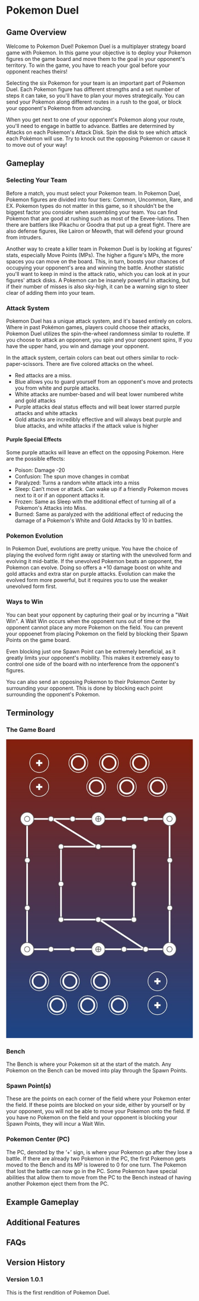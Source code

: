 # Pokemon Duel

## Game Overview
Welcome to Pokemon Duel! Pokemon Duel is a multiplayer strategy board game with Pokemon. In this game your objective is to deploy your Pokemon figures on the game board and move them to the goal in your opponent's territory. To win the game, you have to reach your goal before your opponent reaches theirs!

Selecting the six Pokemon for your team is an important part of Pokemon Duel. Each Pokemon figure has different strengths and a set number of steps it can take, so you'll have to plan your moves strategically. You can send your Pokemon along different routes in a rush to the goal, or block your opponent's Pokemon from advancing.

When you get next to one of your opponent's Pokemon along your route, you'll need to engage in battle to advance. Battles are determined by Attacks on each Pokemon's Attack Disk. Spin the disk to see which attack each Pokémon will use. Try to knock out the opposing Pokemon or cause it to move out of your way!

## Gameplay

### Selecting Your Team
Before a match, you must select your Pokemon team. In Pokemon Duel, Pokemon figures are divided into four tiers: Common, Uncommon, Rare, and EX. Pokemon types do not matter in this game, so it shouldn't be the biggest factor you consider when assembling your team. You can find Pokemon that are good at rushing such as most of the Eevee-lutions. Then there are battlers like Pikachu or Goodra that put up a great fight. There are also defense figures, like Lairon or Meowth, that will defend your ground from intruders.

Another way to create a killer team in Pokemon Duel is by looking at figures' stats, especially Move Points (MPs). The higher a figure's MPs, the more spaces you can move on the board. This, in turn, boosts your chances of occupying your opponent's area and winning the battle. Another statistic you'll want to keep in mind is the attack ratio, which you can look at in your figures' attack disks. A Pokemon can be insanely powerful in attacking, but if their number of misses is also sky-high, it can be a warning sign to steer clear of adding them into your team.

### Attack System
Pokemon Duel has a unique attack system, and it's based entirely on colors. Where in past Pokémon games, players could choose their attacks, Pokemon Duel utilizes the spin-the-wheel randomness similar to roulette. If you choose to attack an opponent, you spin and your opponent spins, If you have the upper hand, you win and damage your opponent.

In the attack system, certain colors can beat out others similar to rock-paper-scissors. There are five colored attacks on the wheel. 
* Red attacks are a miss. 
* Blue allows you to guard yourself from an opponent's move and protects you from white and purple attacks. 
* White attacks are number-based and will beat lower numbered white and gold attacks
* Purple attacks deal status effects and will beat lower starred purple attacks and white attacks
* Gold attacks are incredibly effective and will always beat purple and blue attacks, and white attacks if the attack value is higher

#### Purple Special Effects

Some purple attacks will leave an effect on the opposing Pokemon. Here are the possible effects:
* Poison: Damage -20
* Confusion: The spun move changes in combat
* Paralyzed: Turns a random white attack into a miss
* Sleep: Can’t move or attack. Can wake up if a friendly Pokemon moves next to it or if an opponent attacks it.
* Frozen: Same as Sleep with the additional effect of turning all of a Pokemon's Attacks into Miss.
* Burned: Same as paralyzed with the additional effect of reducing the damage of a Pokemon's White and Gold Attacks by 10 in battles.

### Pokemon Evolution
In Pokemon Duel, evolutions are pretty unique. You have the choice of playing the evolved form right away or starting with the unevolved form and evolving it mid-battle. If the unevolved Pokemon beats an opponent, the Pokemon can evolve. Doing so offers a +10 damage boost on white and gold attacks and extra star on purple attacks. Evolution can make the evolved form more powerful, but it requires you to use the weaker unevolved form first.

### Ways to Win

You can beat your opponent by capturing their goal or by incurring a "Wait Win". A Wait Win occurs when the opponent runs out of time or the opponent cannot place any more Pokemon on the field. You can prevent your oppoenet from placing Pokemon on the field by blocking their Spawn Points on the game board.

Even blocking just one Spawn Point can be extremely beneficial, as it greatly limits your opponent's mobility. This makes it extremely easy to control one side of the board with no interference from the opponent's figures.

You can also send an opposing Pokemon to their Pokemon Center by surrounding your opponent. This is done by blocking each point surrounding the opponent's Pokemon.

## Terminology

### The Game Board
![Game Baord Image](README_Images/Pokemon_Duel_Game_Board.jpg)

### Bench
The Bench is where your Pokemon sit at the start of the match. Any Pokemon on the Bench can be moved into play through the Spawn Points.

### Spawn Point(s)
These are the points on each corner of the field where your Pokemon enter the field. If these points are blocked on your side, either by yourself or by your opponent, you will not be able to move your Pokemon onto the field. If you have no Pokemon on the field and your opponent is blocking your Spawn Points, they will incur a Wait Win.

### Pokemon Center (PC)
The PC, denoted by the ‘+’ sign, is where your Pokemon go after they lose a battle. If there are already two Pokemon in the PC, the first Pokemon gets moved to the Bench and its MP is lowered to 0 for one turn. The Pokemon that lost the battle can now go in the PC. Some Pokemon have special abilities that allow them to move from the PC to the Bench instead of having another Pokemon eject them from the PC.

## Example Gameplay

## Additional Features

## FAQs

## Version History

### Version 1.0.1

This is the first rendition of Pokemon Duel.

